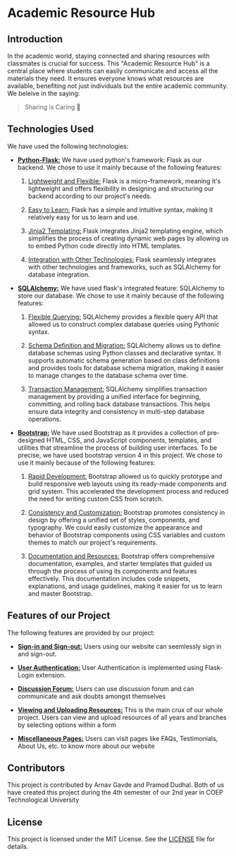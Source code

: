 # Academic Resource Hub

## Introduction
In the academic world, staying connected and sharing resources with classmates is crucial for success. This "Academic Resource Hub" is a central place where students can easily communicate and access all the materials they need. It ensures everyone knows what resources are available, benefiting not just individuals but the entire academic community. We beleive in the saying:
> Sharing is Caring 🖤

## Technologies Used
We have used the following technologies:

- <u>**Python-Flask:**</u> We have used python's framework: Flask as our backend. We chose to use it mainly because of the following features:
    1. <u>Lightweight and Flexible:</u> Flask is a micro-framework, meaning it's lightweight and offers flexibility in designing and structuring our backend according to our project's needs.

    2. <u>Easy to Learn:</u> Flask has a simple and intuitive syntax, making it relatively easy for us to learn and use.

    3. <u>Jinja2 Templating:</u> Flask integrates Jinja2 templating engine, which simplifies the process of creating dynamic web pages by allowing us to embed Python code directly into HTML templates.

    4. <u>Integration with Other Technologies:</u> Flask seamlessly integrates with other technologies and frameworks, such as SQLAlchemy for database integration.

- <u>**SQLAlchemy:**</u> We have used flask's integrated feature: SQLAlchemy to store our database. We chose to use it mainly because of the following features:
    1. <u>Flexible Querying:</u> SQLAlchemy provides a flexible query API that allowed us to construct complex database queries using Pythonic syntax.

    2. <u>Schema Definition and Migration:</u> SQLAlchemy allows us to define database schemas using Python classes and declarative syntax. It supports automatic schema generation based on class definitions and provides tools for database schema migration, making it easier to manage changes to the database schema over time.

    3. <u>Transaction Management:</u> SQLAlchemy simplifies transaction management by providing a unified interface for beginning, committing, and rolling back database transactions. This helps ensure data integrity and consistency in multi-step database operations.

- <u>**Bootstrap:**</u> We have used Bootstrap as it provides a collection of pre-designed HTML, CSS, and JavaScript components, templates, and utilities that streamline the process of building user interfaces. To be precise, we have used bootstrap version 4 in this project. We chose to use it mainly because of the following features:
    1. <u>Rapid Development:</u> Bootstrap allowed us to quickly prototype and build responsive web layouts using its ready-made components and grid system. This accelerated the development process and reduced the need for writing custom CSS from scratch.

    2. <u>Consistency and Customization:</u> Bootstrap promotes consistency in design by offering a unified set of styles, components, and typography. We could easily customize the appearance and behavior of Bootstrap components using CSS variables and custom themes to match our project's requirements.

    3. <u>Documentation and Resources:</u> Bootstrap offers comprehensive documentation, examples, and starter templates that guided us through the process of using its components and features effectively. This documentation includes code snippets, explanations, and usage guidelines, making it easier for us to learn and master Bootstrap.

## Features of our Project
The following features are provided by our project:

- **<u>Sign-in and Sign-out:</u>** Users using our website can seemlessly sign in and sign-out.

- **<u>User Authentication:</u>** User Authentication is implemented using Flask-Login extension.

- **<u>Discussion Forum:</u>** Users can use discussion forum and can communicate and ask doubts amongst themselves

- **<u>Viewing and Uploading Resources:</u>** This is the main crux of our whole project. Users can view and upload resources of all years and branches by selecting options within a form

- **<u>Miscellaneous Pages:</u>** Users can visit pages like FAQs, Testimonials, About Us, etc. to know more about our website

## Contributors
This project is contributed by Arnav Gavde and Pramod Dudhal. Both of us have created this project during the 4th semester of our 2nd year in COEP Technological University

## License
This project is licensed under the MIT License. See the [LICENSE](/LICENSE.md) file for details.